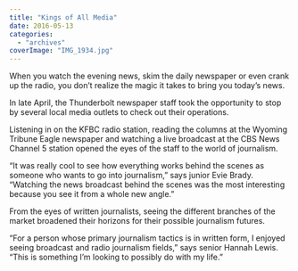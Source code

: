 ```yaml
---
title: "Kings of All Media"
date: 2016-05-13
categories: 
  - "archives"
coverImage: "IMG_1934.jpg"
---
```


When you watch the evening news, skim the daily newspaper or even crank up the radio, you don’t realize the magic it takes to bring you today’s news.

In late April, the Thunderbolt newspaper staff took the opportunity to stop by several local media outlets to check out their operations.

Listening in on the KFBC radio station, reading the columns at the Wyoming Tribune Eagle newspaper and watching a live broadcast at the CBS News Channel 5 station opened the eyes of the staff to the world of journalism.

“It was really cool to see how everything works behind the scenes as someone who wants to go into journalism,” says junior Evie Brady. “Watching the news broadcast behind the scenes was the most interesting because you see it from a whole new angle.”

From the eyes of written journalists, seeing the different branches of the market broadened their horizons for their possible journalism futures.

“For a person whose primary journalism tactics is in written form, I enjoyed seeing broadcast and radio journalism fields,” says senior Hannah Lewis. “This is something I’m looking to possibly do with my life.”

